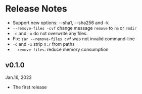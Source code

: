 Release Notes
=============

- Support new options: --sha1, --sha256 and -k
- `--remove-files -cvf` change message `remove` to `rm` or `rmdir`
- `-c` and `-x` do not overwrite any files.
- Fix: `zar --remove-files cvf` was not invalid command-line
- `-c` and `-x` strip `X:/` from paths
- `--remove-files`: reduce memory consumption

v0.1.0
------
Jan.16, 2022

- The first release
